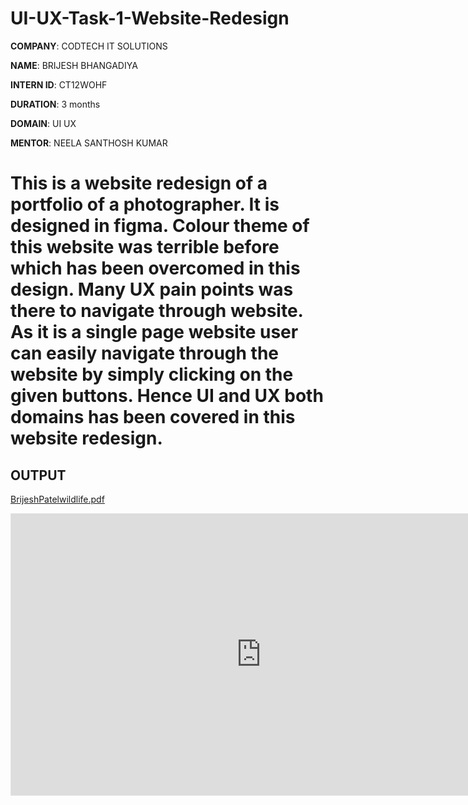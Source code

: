 # UI-UX-Task-1-Website-Redesign

**COMPANY**: CODTECH IT SOLUTIONS

**NAME**: BRIJESH BHANGADIYA

**INTERN ID**: CT12WOHF

**DURATION**:  3 months

**DOMAIN**:  UI UX

**MENTOR**:  NEELA SANTHOSH KUMAR

# This is a website redesign of a portfolio of a photographer. It is designed in figma. Colour theme of this website was terrible before which has been overcomed in this design. Many UX pain points was there to navigate through website. As it is a single page website user can easily navigate through the website by simply clicking on the given buttons. Hence UI and UX both domains has been covered in this website redesign.

## OUTPUT

[BrijeshPatelwildlife.pdf](https://github.com/user-attachments/files/19643793/BrijeshPatelwildlife.pdf)

<iframe style="border: 1px solid rgba(0, 0, 0, 0.1);" width="800" height="450" src="https://embed.figma.com/proto/R5GykI150LdKP8NRZJtLLf/BrijeshPatelwildlife?node-id=1-2&starting-point-node-id=1%3A2&embed-host=share" allowfullscreen></iframe>
